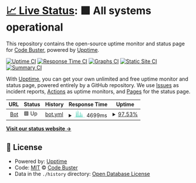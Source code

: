 # [📈 Live Status](https://free-code-buster.github.io/bot-check): <!--live status--> **🟩 All systems operational**

This repository contains the open-source uptime monitor and status page for [Code Buster](https://hacknorris.neocities.org/), powered by [Upptime](https://github.com/upptime/upptime).

[![Uptime CI](https://github.com/free-code-buster/bot-check/workflows/Uptime%20CI/badge.svg)](https://github.com/free-code-buster/bot-check/actions?query=workflow%3A%22Uptime+CI%22)
[![Response Time CI](https://github.com/free-code-buster/bot-check/workflows/Response%20Time%20CI/badge.svg)](https://github.com/free-code-buster/bot-check/actions?query=workflow%3A%22Response+Time+CI%22)
[![Graphs CI](https://github.com/free-code-buster/bot-check/workflows/Graphs%20CI/badge.svg)](https://github.com/free-code-buster/bot-check/actions?query=workflow%3A%22Graphs+CI%22)
[![Static Site CI](https://github.com/free-code-buster/bot-check/workflows/Static%20Site%20CI/badge.svg)](https://github.com/free-code-buster/bot-check/actions?query=workflow%3A%22Static+Site+CI%22)
[![Summary CI](https://github.com/free-code-buster/bot-check/workflows/Summary%20CI/badge.svg)](https://github.com/free-code-buster/bot-check/actions?query=workflow%3A%22Summary+CI%22)

With [Upptime](https://upptime.js.org), you can get your own unlimited and free uptime monitor and status page, powered entirely by a GitHub repository. We use [Issues](https://github.com/free-code-buster/bot-check/issues) as incident reports, [Actions](https://github.com/free-code-buster/bot-check/actions) as uptime monitors, and [Pages](https://free-code-buster.github.io/bot-check) for the status page.

<!--start: status pages-->
<!-- This summary is generated by Upptime (https://github.com/upptime/upptime) -->
<!-- Do not edit this manually, your changes will be overwritten -->
<!-- prettier-ignore -->
| URL | Status | History | Response Time | Uptime |
| --- | ------ | ------- | ------------- | ------ |
| <img alt="" src="https://icons.duckduckgo.com/ip3/tux-bot-cogged-update-as-of-8122.hacknorris.repl.co.ico" height="13"> [Bot](https://tux-bot-cogged-update-as-of-8122.hacknorris.repl.co) | 🟩 Up | [bot.yml](https://github.com/hacknorris-code/bot-check/commits/HEAD/history/bot.yml) | <details><summary><img alt="Response time graph" src="./graphs/bot/response-time-week.png" height="20"> 4699ms</summary><br><a href="https://hacknorris-code.github.io/bot-check/history/bot"><img alt="Response time 4699" src="https://img.shields.io/endpoint?url=https%3A%2F%2Fraw.githubusercontent.com%2Fhacknorris-code%2Fbot-check%2FHEAD%2Fapi%2Fbot%2Fresponse-time.json"></a><br><a href="https://hacknorris-code.github.io/bot-check/history/bot"><img alt="24-hour response time 269" src="https://img.shields.io/endpoint?url=https%3A%2F%2Fraw.githubusercontent.com%2Fhacknorris-code%2Fbot-check%2FHEAD%2Fapi%2Fbot%2Fresponse-time-day.json"></a><br><a href="https://hacknorris-code.github.io/bot-check/history/bot"><img alt="7-day response time 4699" src="https://img.shields.io/endpoint?url=https%3A%2F%2Fraw.githubusercontent.com%2Fhacknorris-code%2Fbot-check%2FHEAD%2Fapi%2Fbot%2Fresponse-time-week.json"></a><br><a href="https://hacknorris-code.github.io/bot-check/history/bot"><img alt="30-day response time 4699" src="https://img.shields.io/endpoint?url=https%3A%2F%2Fraw.githubusercontent.com%2Fhacknorris-code%2Fbot-check%2FHEAD%2Fapi%2Fbot%2Fresponse-time-month.json"></a><br><a href="https://hacknorris-code.github.io/bot-check/history/bot"><img alt="1-year response time 4699" src="https://img.shields.io/endpoint?url=https%3A%2F%2Fraw.githubusercontent.com%2Fhacknorris-code%2Fbot-check%2FHEAD%2Fapi%2Fbot%2Fresponse-time-year.json"></a></details> | <details><summary><a href="https://hacknorris-code.github.io/bot-check/history/bot">97.53%</a></summary><a href="https://hacknorris-code.github.io/bot-check/history/bot"><img alt="All-time uptime 97.53%" src="https://img.shields.io/endpoint?url=https%3A%2F%2Fraw.githubusercontent.com%2Fhacknorris-code%2Fbot-check%2FHEAD%2Fapi%2Fbot%2Fuptime.json"></a><br><a href="https://hacknorris-code.github.io/bot-check/history/bot"><img alt="24-hour uptime 99.37%" src="https://img.shields.io/endpoint?url=https%3A%2F%2Fraw.githubusercontent.com%2Fhacknorris-code%2Fbot-check%2FHEAD%2Fapi%2Fbot%2Fuptime-day.json"></a><br><a href="https://hacknorris-code.github.io/bot-check/history/bot"><img alt="7-day uptime 97.53%" src="https://img.shields.io/endpoint?url=https%3A%2F%2Fraw.githubusercontent.com%2Fhacknorris-code%2Fbot-check%2FHEAD%2Fapi%2Fbot%2Fuptime-week.json"></a><br><a href="https://hacknorris-code.github.io/bot-check/history/bot"><img alt="30-day uptime 97.53%" src="https://img.shields.io/endpoint?url=https%3A%2F%2Fraw.githubusercontent.com%2Fhacknorris-code%2Fbot-check%2FHEAD%2Fapi%2Fbot%2Fuptime-month.json"></a><br><a href="https://hacknorris-code.github.io/bot-check/history/bot"><img alt="1-year uptime 97.53%" src="https://img.shields.io/endpoint?url=https%3A%2F%2Fraw.githubusercontent.com%2Fhacknorris-code%2Fbot-check%2FHEAD%2Fapi%2Fbot%2Fuptime-year.json"></a></details>

<!--end: status pages-->

[**Visit our status website →**](https://free-code-buster.github.io/bot-check)

## 📄 License

- Powered by: [Upptime](https://github.com/upptime/upptime)
- Code: [MIT](./LICENSE) © [Code Buster](https://hacknorris.neocities.org/)
- Data in the `./history` directory: [Open Database License](https://opendatacommons.org/licenses/odbl/1-0/)
